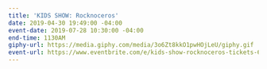 ```yaml
---
title: 'KIDS SHOW: Rocknoceros'
date: 2019-04-30 19:49:00 -04:00
event-date: 2019-07-28 10:30:00 -04:00
end-time: 1130AM
giphy-url: https://media.giphy.com/media/3o6Zt8kkO1pwHOjLeU/giphy.gif
event-url: https://www.eventbrite.com/e/kids-show-rocknoceros-tickets-61132641376
---
```


